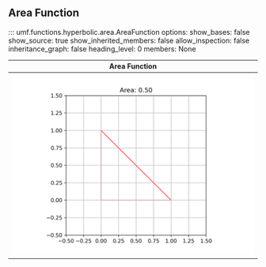## Area Function

<!-- prettier-ignore -->
::: umf.functions.hyperbolic.area.AreaFunction
    options:
        show_bases: false
        show_source: true
        show_inherited_members: false
        allow_inspection: false
        inheritance_graph: false
        heading_level: 0
        members: None

|                      Area Function                       |
| :------------------------------------------------------: |
| ![AngleFunction](../../../extra/images/AreaFunction.png) |
